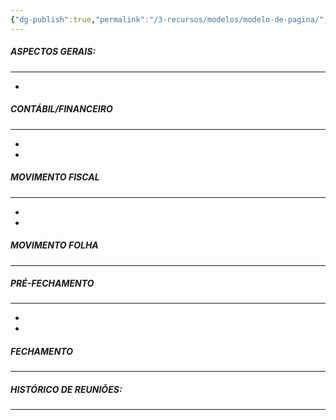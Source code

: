 ```yaml
---
{"dg-publish":true,"permalink":"/3-recursos/modelos/modelo-de-pagina/","dgPassFrontmatter":true,"created":"2025-10-05T00:44:19.820-03:00","updated":"2025-10-05T00:56:04.270-03:00"}
---
```


##### **ASPECTOS GERAIS:**
___

 - 




##### **CONTÁBIL/FINANCEIRO**
___
 - 
 - 


##### **MOVIMENTO FISCAL**
____

 - 
 - 



##### **MOVIMENTO FOLHA**
____




##### **PRÉ-FECHAMENTO**
___

 - 
 - 



##### **FECHAMENTO**
___










##### **HISTÓRICO DE REUNIÕES:**
___


